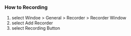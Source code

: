 ### How to Recording

1. select Windoe > General > Recorder > Recorder Window
2. select Add Recorder
3. select Recording Button

